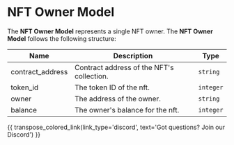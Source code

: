 # NFT Owner Model
The **NFT Owner Model** represents a single NFT owner. The **NFT Owner Model** follows the following structure:

| Name             | Description                               | Type      |
| ---------------- | ----------------------------------------- | --------- |
| contract_address | Contract address of the NFT's collection. | `string`  |
| token_id         | The token ID of the nft.                 | `integer` |
| owner            | The address of the owner.                | `string`  |
| balance          | The owner's balance for the nft.         | `integer` |

{{ transpose_colored_link(link_type='discord', text='Got questions?  Join our Discord') }}
